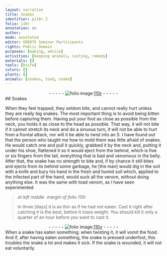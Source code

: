 ```yaml
---
layout: narrative
title: Snakes
identifier: p110r_3
folio: 110r
annotation: no
author:
mode: annotated
editor: GR8975 Seminar Participants
rights: Public Domain
purposes: [making, advice]
activities: [keeping animals, casting, remedy]
materials: []
tools: [knife]
colors: []
plants: []
animals: [snakes, toad, snake]
---
```


 <div class="folio" align="center">- - - - - <a href="http://gallica.bnf.fr/ark:/12148/btv1b10500001g/f225.image" target="_blank"><img src="https://cu-mkp.github.io/GR8975-edition/assets/photo-icon.png" alt="folio image: " style="display:inline-block; margin-bottom:-3px;"/>110r</a> - - - - - </div>   <span class="activity"></span> <span class="activity"></span> <span class="activity"></span> 
## Snakes

 
When they feel trapped, they seldom bite, and cannot really hurt unless they are really big <span class="animal">snakes</span>. The most important thing is to avoid being bitten before capturing them. Having put your foot as close as possible from the neck, you holds it as close to the head as possible. That way, it will not bite if it cannot stretch its neck and do a sinuous turn, it will not be able to hurt from a frontal attack, nor will it be able to twist into an S. I have found out that the person who taught me how to mold them was little afraid of snakes. He would catch one and pull it quickly, grabbed it by the neck and, putting it under his shoe, flattened it so it would eject from the behind, which is five or six <span class="unit">fingers</span> from the tail, everything that is bad and venomous in the belly. After that, the snake has no strength to bite and, if by chance it still bites and ejects from its behind some garbage, he [the man] would dig in the soil with a <span class="tool">knife</span> and bury his hand in the fresh and humid soil which, applied to the infected part of the hand, would suck all the venom, without doing anything else. It was the same with <span class="animal">toad</span> venom, as I have seen experimented
 
> *at left middle  margin of folio 110r*
> 
>  In three [days] it is as thin as if he had not eaten. Cast it right after catching it is the best, before it loses weight. You should kill it only a quarter of an <span class="time">hour</span> before you want to cast it.
 <div class="folio" align="center">- - - - - <a href="http://gallica.bnf.fr/ark:/12148/btv1b10500001g/f226.image" target="_blank"><img src="https://cu-mkp.github.io/GR8975-edition/assets/photo-icon.png" alt="folio image: " style="display:inline-block; margin-bottom:-3px;"/>110v</a> - - - - - </div> 
When a <span class="animal">snake</span> has eaten something; when twisting it, it will vomit the food. And if, after having eaten something, the <span class="animal">snake</span> is pressed underfoot, this troubles the <span class="animal">snake</span> a lot and makes it sick. If the <span class="animal">snake</span> is wounded, it will not eat voluntarily.
 